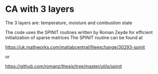 # CA with 3 layers

The 3 layers are: temperature, moisture and combustion state

The code uses the SPINIT routines written by Roman Zeyde for efficient initialization of sparse matrices
The SPINIT routine can be found at

https://uk.mathworks.com/matlabcentral/fileexchange/30293-spinit

or

https://github.com/romanz/thesis/tree/master/utils/spinit
